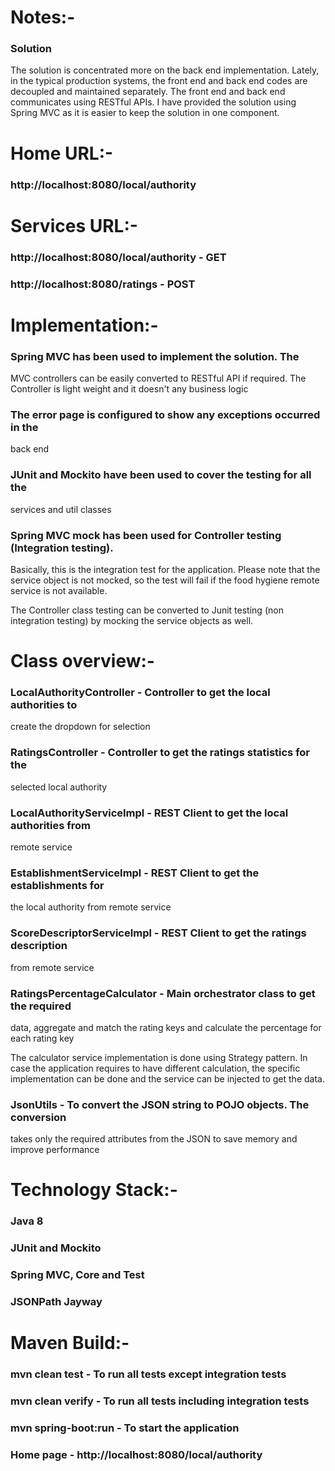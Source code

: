 # Notes:-

### Solution

The solution is concentrated more on the back end implementation. Lately, in the
typical production systems, the front end and back end codes are decoupled
and maintained separately. The front end and back end communicates using
RESTful APIs. I have provided the solution using Spring MVC as it is easier to
keep the solution in one component.

# Home URL:-

### http://localhost:8080/local/authority

# Services URL:-

### http://localhost:8080/local/authority   - GET
### http://localhost:8080/ratings   - POST

# Implementation:-

### Spring MVC has been used to implement the solution. The
MVC controllers can be easily converted to RESTful API if required. The
Controller is light weight and it doesn't any business logic
### The error page is configured to show any exceptions occurred in the
back end
### JUnit and Mockito have been used to cover the testing for all the
services and util classes
### Spring MVC mock has been used for Controller testing (Integration testing).
Basically, this is the integration test for the application. Please note that
the service object is not mocked, so the test will fail if the food hygiene
remote service is not available.

The Controller class testing can be converted to Junit testing (non integration
testing) by mocking the service objects as well.

# Class overview:-

### LocalAuthorityController - Controller to get the local authorities to
create the dropdown for selection
### RatingsController - Controller to get the ratings statistics for the
selected local authority
### LocalAuthorityServiceImpl - REST Client to get the local authorities from
remote service
### EstablishmentServiceImpl - REST Client to get the establishments for
the local authority from remote service
### ScoreDescriptorServiceImpl - REST Client to get the ratings description
from remote service
### RatingsPercentageCalculator - Main orchestrator class to get the required
data, aggregate and match the rating keys and calculate the percentage for
each rating key

The calculator service implementation is done using Strategy pattern. In case
the application requires to have different calculation, the specific implementation
can be done and the service can be injected to get the data.

### JsonUtils - To convert the JSON string to POJO objects. The conversion
takes only the required attributes from the JSON to save memory and
improve performance

# Technology Stack:-

### Java 8
### JUnit and Mockito
### Spring MVC, Core and Test
### JSONPath Jayway

# Maven Build:-

### mvn clean test - To run all tests except integration tests
### mvn clean verify - To run all tests including integration tests
### mvn spring-boot:run - To start the application
### Home page - http://localhost:8080/local/authority